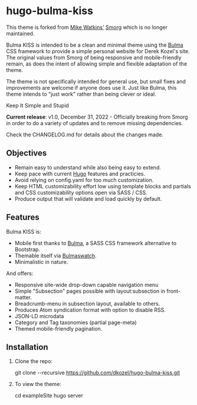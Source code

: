 # hugo-bulma-kiss

This theme is forked from [Mike Watkins'](https://mikewatkins.ca) 
[Smorg](https://github.com/solutionroute/hugo-smorg) which is no longer
maintained.

Bulma KISS is intended to be a clean and minimal theme using the 
[Bulma](https://bulma.io/) CSS framework to provide a simple personal website
for Derek Kozel's site. The original values from Smorg of being responsive and
mobile-friendly remain, as does the intent of allowing simple and flexible 
adaptation of the theme.

The theme is not specifically intended for general use, but small fixes and 
improvements are welcome if anyone does use it. Just like Bulma, this theme 
intends to "just work" rather than being clever or ideal.

Keep It Simple and Stupid

**Current release**: v1.0, December 31, 2022 - Officially breaking from Smorg 
in order to do a variety of updates and to remove missing dependencies.

Check the CHANGELOG.md for details about the changes made.

## Objectives

* Remain easy to understand while also being easy to extend.
* Keep pace with current [Hugo](https://gohugo.io) features and practicies.
* Avoid relying on config.yaml for too much customization.
* Keep HTML customizability effort low using template blocks and partials and
  CSS customizability options open via SASS / CSS.
* Produce output that will validate and load quickly by default.

## Features

Bulma KISS is:

* Mobile first thanks to [Bulma](https://bulma.io/), a SASS CSS framework alternative to
  Bootstrap.
* Themable itself via [Bulmaswatch](https://jenil.github.io/bulmaswatch/).
* Minimalistic in nature. 

And offers:

* Responsive site-wide drop-down capable navigation menu
* Simple "Subsection" pages possible with layout:subsection in front-matter.
* Breadcrumb-menu in subsection layout, available to others.
* Produces Atom syndication format with option to disable RSS.
* JSON-LD microdata
* Category and Tag taxonomies (partial page-meta)
* Themed mobile-friendly pagination.

## Installation

1. Clone the repo:

	git clone --recursive https://github.com/dkozel/hugo-bulma-kiss.git

2. To view the theme:

	cd exampleSite
	hugo server

[Hugo]: https://gohugo.io/
[Bulma]: https://bulma.io/ 
[Bulmaswatch]: https://jenil.github.io/bulmaswatch/
